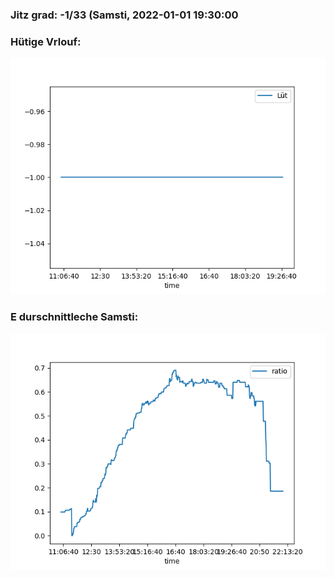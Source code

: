 ### Jitz grad: -1/33 (Samsti, 2022-01-01 19:30:00

### Hütige Vrlouf:
![Graph](Today.png)

### E durschnittleche Samsti:
![Graph](Samsti.png)